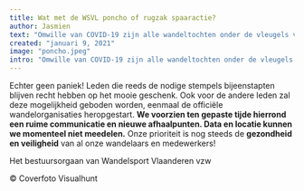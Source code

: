```yaml
---
title: Wat met de WSVL poncho of rugzak spaaractie?
author: Jasmien
text: "Omwille van COVID-19 zijn alle wandeltochten onder de vleugels van Wandelsport Vlaanderen momenteel geannuleerd tot 28 februari. Afhankelijk van beslissingen en maatregelen genomen door…"
created: "januari 9, 2021"
image: "poncho.jpeg"
intro: "Omwille van COVID-19 zijn alle wandeltochten onder de vleugels van Wandelsport Vlaanderen momenteel geannuleerd tot 28 februari. Afhankelijk van beslissingen en maatregelen genomen door het Overlegcomité kan deze periode nog verlengd worden. Zodoende is het momenteel nog steeds onmogelijk de spaaractie van het Limited Edition wandelboekje verder te zetten."
---
```


Echter geen paniek! Leden die reeds de nodige stempels bijeenstapten blijven recht hebben op het mooie geschenk. Ook voor de andere leden zal deze mogelijkheid geboden worden, eenmaal de officiële wandelorganisaties heropgestart. **We voorzien ten gepaste tijde hierrond een ruime communicatie en nieuwe afhaalpunten. Data en locatie kunnen we momenteel niet meedelen.** Onze prioriteit is nog steeds de **gezondheid en veiligheid** van al onze wandelaars en medewerkers!

Het bestuursorgaan van Wandelsport Vlaanderen vzw

© Coverfoto Visualhunt
